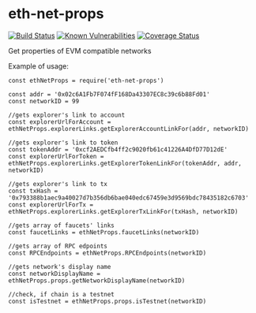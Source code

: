 # eth-net-props

[![Build Status](https://travis-ci.org/poanetwork/eth-net-props.svg?branch=master)](https://travis-ci.org/poanetwork/eth-net-props)
[![Known Vulnerabilities](https://snyk.io/test/github/poanetwork/eth-net-props/badge.svg)](https://snyk.io/test/github/poanetwork/eth-net-props)
[![Coverage Status](https://coveralls.io/repos/github/poanetwork/eth-net-props/badge.svg?branch=master)](https://coveralls.io/github/poanetwork/eth-net-props?branch=master)

Get properties of EVM compatible networks

Example of usage:

```
const ethNetProps = require('eth-net-props')

const addr = '0x02c6A1Fb7F074fF168Da43307EC8c39c6b88Fd01'
const networkID = 99

//gets explorer's link to account
const explorerUrlForAccount = ethNetProps.explorerLinks.getExplorerAccountLinkFor(addr, networkID)

//gets explorer's link to token
const tokenAddr = '0xcf2AEDCfb4ff2c9020fb61c41226A4DfD77D12dE'
const explorerUrlForToken = ethNetProps.explorerLinks.getExplorerTokenLinkFor(tokenAddr, addr, networkID)

//gets explorer's link to tx
const txHash = '0x793388b1aec9a40027d7b356db6bae040edc67459e3d9569bdc78435182c6703'
const explorerUrlForTx = ethNetProps.explorerLinks.getExplorerTxLinkFor(txHash, networkID)

//gets array of faucets' links
const faucetLinks = ethNetProps.faucetLinks(networkID)

//gets array of RPC edpoints
const RPCEndpoints = ethNetProps.RPCEndpoints(networkID)

//gets network's display name
const networkDisplayName = ethNetProps.props.getNetworkDisplayName(networkID)

//check, if chain is a testnet
const isTestnet = ethNetProps.props.isTestnet(networkID)
```